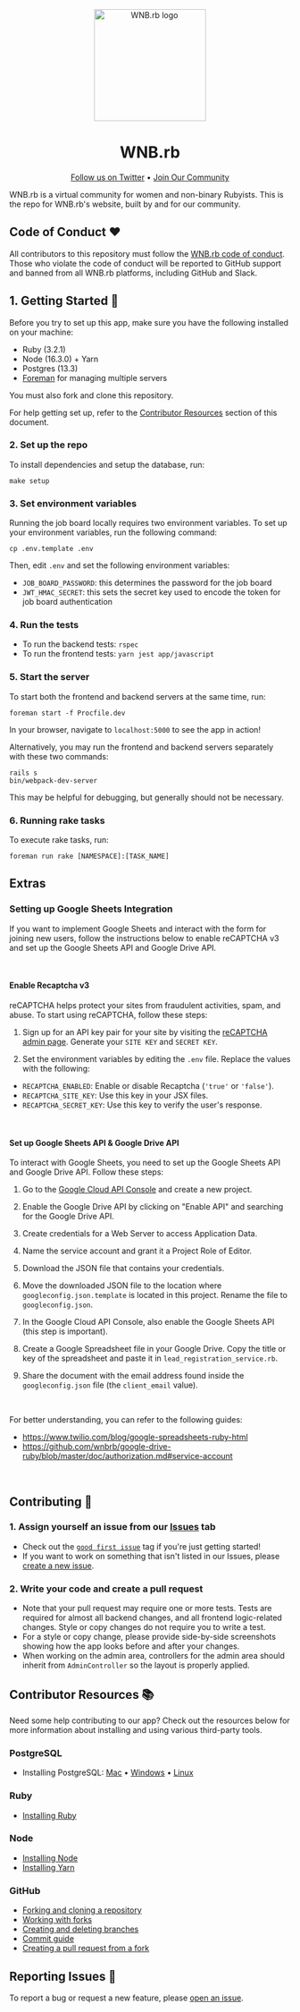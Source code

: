<div align="center">
  <img src="https://user-images.githubusercontent.com/9601737/134082731-213dc876-abe9-4901-b314-9c1640abdf8d.png" alt="WNB.rb logo" height="200px" />
  <h1>WNB.rb</h1>
</div>

<p align="center">
  <a href="https://twitter.com/wnb_rb">Follow us on Twitter</a> •
  <a href="https://tinyurl.com/join-wnb-rb">Join Our Community</a>
</p>

WNB.rb is a virtual community for women and non-binary Rubyists. This is the repo for WNB.rb's website, built by and for our community.

## Code of Conduct ❤️

All contributors to this repository must follow the [WNB.rb code of conduct](https://tinyurl.com/wnb-rb-coc). Those who violate the code of conduct will be reported to GitHub support and banned from all WNB.rb platforms, including GitHub and Slack.

## 1. Getting Started 🏁

Before you try to set up this app, make sure you have the following installed on your machine:

- Ruby (3.2.1)
- Node (16.3.0) + Yarn
- Postgres (13.3)
- [Foreman](https://github.com/ddollar/foreman) for managing multiple servers

You must also fork and clone this repository.

For help getting set up, refer to the [Contributor Resources](#contributor-resources-) section of this document.

### 2. Set up the repo

To install dependencies and setup the database, run:

```
make setup
```

### 3. Set environment variables

Running the job board locally requires two environment variables. To set up your environment variables, run the following command:

```
cp .env.template .env
```

Then, edit `.env` and set the following environment variables:

- `JOB_BOARD_PASSWORD`: this determines the password for the job board
- `JWT_HMAC_SECRET`: this sets the secret key used to encode the token for job board authentication

### 4. Run the tests

- To run the backend tests: `rspec`
- To run the frontend tests: `yarn jest app/javascript`

### 5. Start the server

To start both the frontend and backend servers at the same time, run:

```
foreman start -f Procfile.dev
```

In your browser, navigate to `localhost:5000` to see the app in action!

Alternatively, you may run the frontend and backend servers separately with these two commands:

```
rails s
bin/webpack-dev-server
```

This may be helpful for debugging, but generally should not be necessary.

### 6. Running rake tasks

To execute rake tasks, run:

```
foreman run rake [NAMESPACE]:[TASK_NAME]
```

## Extras

### Setting up Google Sheets Integration

If you want to implement Google Sheets and interact with the form for joining new users, follow the instructions below to enable reCAPTCHA v3 and set up the Google Sheets API and Google Drive API.

</br>

#### <b>Enable Recaptcha v3</b>

reCAPTCHA helps protect your sites from fraudulent activities, spam, and abuse. To start using reCAPTCHA, follow these steps:

1. Sign up for an API key pair for your site by visiting the [reCAPTCHA admin page](http://www.google.com/recaptcha/admin). Generate your `SITE KEY` and `SECRET KEY`.

2. Set the environment variables by editing the `.env` file. Replace the values with the following:

- `RECAPTCHA_ENABLED`: Enable or disable Recaptcha (`'true'` or `'false'`).
- `RECAPTCHA_SITE_KEY`: Use this key in your JSX files.
- `RECAPTCHA_SECRET_KEY`: Use this key to verify the user's response.

</br>

#### <b>Set up Google Sheets API & Google Drive API</b>

To interact with Google Sheets, you need to set up the Google Sheets API and Google Drive API. Follow these steps:

1. Go to the [Google Cloud API Console](https://console.cloud.google.com/apis/) and create a new project.

2. Enable the Google Drive API by clicking on "Enable API" and searching for the Google Drive API.

3. Create credentials for a Web Server to access Application Data.

4. Name the service account and grant it a Project Role of Editor.

5. Download the JSON file that contains your credentials.

6. Move the downloaded JSON file to the location where `googleconfig.json.template` is located in this project. Rename the file to `googleconfig.json`.

7. In the Google Cloud API Console, also enable the Google Sheets API (this step is important).

8. Create a Google Spreadsheet file in your Google Drive. Copy the title or key of the spreadsheet and paste it in `lead_registration_service.rb`.

9. Share the document with the email address found inside the `googleconfig.json` file (the `client_email` value).

</br>

For better understanding, you can refer to the following guides:

- https://www.twilio.com/blog/google-spreadsheets-ruby-html
- https://github.com/wnbrb/google-drive-ruby/blob/master/doc/authorization.md#service-account

</br>

## Contributing 🤝

### 1. Assign yourself an issue from our [Issues](https://github.com/wnbrb/wnb-rb-site/issues/new) tab

- Check out the [`good first issue`](https://github.com/wnbrb/wnb-rb-site/labels/good%20first%20issue) tag if you're just getting started!
- If you want to work on something that isn't listed in our Issues, please [create a new issue](https://github.com/wnbrb/wnb-rb-site/issues/new/choose).

### 2. Write your code and create a pull request

- Note that your pull request may require one or more tests. Tests are required for almost all backend changes, and all frontend logic-related changes. Style or copy changes do not require you to write a test.
- For a style or copy change, please provide side-by-side screenshots showing how the app looks before and after your changes.
- When working on the admin area, controllers for the admin area should inherit from `AdminController` so the layout is properly applied.

## Contributor Resources 📚

Need some help contributing to our app? Check out the resources below for more information about installing and using various third-party tools.

### PostgreSQL

- Installing PostgreSQL: [Mac](https://www.onlinetutorialspoint.com/mac/how-to-install-postgresql-on-mac.html) • [Windows](https://www.postgresqltutorial.com/install-postgresql/) • [Linux](https://www.postgresqltutorial.com/install-postgresql-linux/)

### Ruby

- [Installing Ruby](https://github.com/rbenv/rbenv)

### Node

- [Installing Node](https://github.com/nvm-sh/nvm#installing-and-updating)
- [Installing Yarn](https://classic.yarnpkg.com/en/docs/install/)

### GitHub

- [Forking and cloning a repository](https://docs.github.com/en/get-started/quickstart/fork-a-repo)
- [Working with forks](https://docs.github.com/en/github/collaborating-with-pull-requests/working-with-forks)
- [Creating and deleting branches](https://docs.github.com/en/github/collaborating-with-pull-requests/proposing-changes-to-your-work-with-pull-requests/creating-and-deleting-branches-within-your-repository)
- [Commit guide](https://github.com/git-guides/git-commit)
- [Creating a pull request from a fork](https://docs.github.com/en/github/collaborating-with-pull-requests/proposing-changes-to-your-work-with-pull-requests/creating-a-pull-request-from-a-fork)

## Reporting Issues 🐞

To report a bug or request a new feature, please [open an issue](https://github.com/wnbrb/wnb-rb-site/issues/new).
